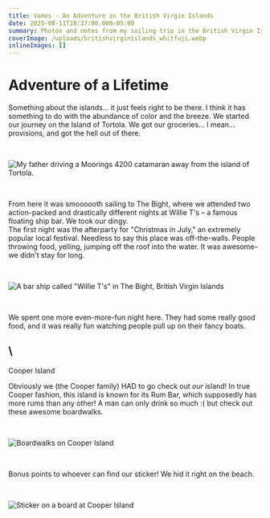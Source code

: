 ```yaml
---
title: Vamos - An Adventure in the British Virgin Islands
date: 2025-08-11T18:37:00.000-05:00
summary: Photos and notes from my sailing trip in the British Virgin Islands.
coverImage: /uploads/britishvirginislands_whitfuji.webp
inlineImages: []
---
```

# Adventure of a Lifetime

Something about the islands... it just feels right to be there. I think it has something to do with the abundance of color and the breeze. We started our journey on the Island of Tortola. We got our groceries... I mean... provisions, and got the hell out of there.

<br>

![My father driving a Moorings 4200 catamaran away from the island of Tortola.](/uploads/dscf2447.webp "Captain Keith W. Cooper")

<br>

From here it was smoooooth sailing to The Bight, where we attended two action-packed and drastically different nights at Willie T's – a famous floating ship bar. We took our dingy.\
The first night was the afterparty for "Christmas in July," an extremely popular local festival. Needless to say this place was off-the-walls. People throwing food, yelling, jumping off the roof into the water. It was awesome–we didn't stay for long.

<br>

![A bar ship called "Willie T's" in The Bight, British Virgin Islands](/uploads/willie-ts.webp "Willie T's")

<br>

We spent one more even-more-fun night here. They had some really good food, and it was really fun watching people pull up on their fancy boats. 

## \
Cooper Island

Obviously we (the Cooper family) HAD to go check out *our* island! In true Cooper fashion, this island is known for its Rum Bar, which supposedly has more rums than any other! A man can only drink so much :( but check out these awesome boardwalks.

<br>

![Boardwalks on Cooper Island](/uploads/boardwalks.webp "Cooper Island Boardwalks")

<br>

Bonus points to whoever can find our sticker! We hid it right on the beach. 

<br>

![Sticker on a board at Cooper Island](/uploads/sticker.webp "Cooper Island Geocache lol")

